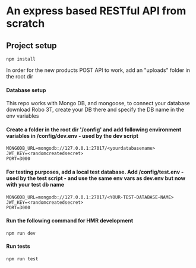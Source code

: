 # An express based RESTful API from scratch

## Project setup
```
npm install
```
In order for the new products POST API to work, add an "uploads" folder in the root dir

#### Database setup
This repo works with Mongo DB, and mongoose, to connect your database download Robo 3T, create your DB there and specify the DB name in the env variables

#### Create a folder in the root dir '/config' and add following environment variables in /config/dev.env - used by the dev script
```
MONGODB_URL=mongodb://127.0.0.1:27017/<yourdatabasename>
JWT_KEY=<randomcreatedsecret>
PORT=3000
```
#### For testing purposes, add a local test database. Add /config/test.env - used by the test script - and use the same env vars as dev.env but now with your test db name
```
MONGODB_URL=mongodb://127.0.0.1:27017/<YOUR-TEST-DATABASE-NAME>
JWT_KEY=<randomcreatedsecret>
PORT=3000
```

#### Run the following command for HMR development
```
npm run dev
```

#### Run tests
```
npm run test
```
